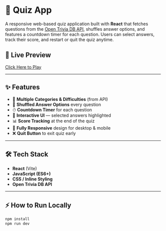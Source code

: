 # 🎯 Quiz App

A responsive web-based quiz application built with **React** that fetches questions from the [Open Trivia DB API](https://opentdb.com/), shuffles answer options, and features a countdown timer for each question. Users can select answers, track their score, and restart or quit the quiz anytime.

## 🚀 Live Preview
[Click Here to Play](https://quiz-app-mudd.netlify.app/)

---

## ✨ Features
- 📝 **Multiple Categories & Difficulties** (from API)
- 🔄 **Shuffled Answer Options** every question
- ⏱ **Countdown Timer** for each question
- 🎨 **Interactive UI** — selected answers highlighted
- 📊 **Score Tracking** at the end of the quiz
- 📱 **Fully Responsive** design for desktop & mobile
- ❌ **Quit Button** to exit quiz early

---

## 🛠 Tech Stack
- **React** (Vite)
- **JavaScript (ES6+)**
- **CSS / Inline Styling**
- **Open Trivia DB API**

---

## ⚡ How to Run Locally
   ```bash
   npm install
   npm run dev